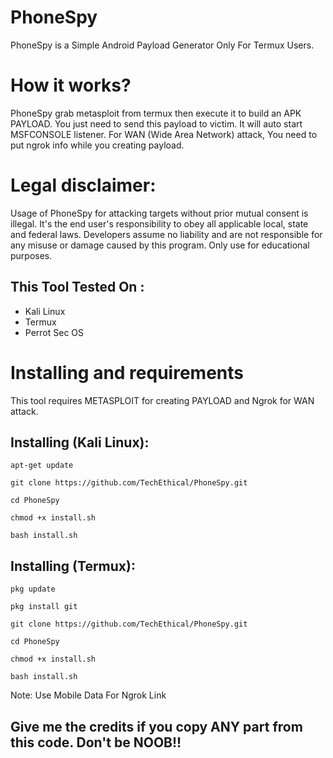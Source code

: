 # PhoneSpy
PhoneSpy is a Simple Android Payload Generator Only For Termux Users.

# How it works?
<p>PhoneSpy grab metasploit from termux then execute it to build an APK PAYLOAD. You just need to send this payload to victim. It will auto start MSFCONSOLE listener. For WAN (Wide Area Network) attack, You need to put ngrok info while you creating payload. </p>

# Legal disclaimer:
<p>Usage of PhoneSpy for attacking targets without prior mutual consent is illegal. It's the end user's responsibility to obey all applicable local, state and federal laws. Developers assume no liability and are not responsible for any misuse or damage caused by this program. Only use for educational purposes.</p>

## This Tool Tested On :
<ul>
  <li>Kali Linux</li>
  <li>Termux</li>
  <li>Perrot Sec OS</li>
</ul>

# Installing and requirements
<p>This tool requires METASPLOIT for creating PAYLOAD and Ngrok for WAN attack. 

## Installing (Kali Linux):

```
apt-get update

git clone https://github.com/TechEthical/PhoneSpy.git

cd PhoneSpy

chmod +x install.sh

bash install.sh
```


## Installing (Termux):

```
pkg update

pkg install git

git clone https://github.com/TechEthical/PhoneSpy.git

cd PhoneSpy

chmod +x install.sh

bash install.sh
```
Note: Use Mobile Data For Ngrok Link

## Give me the credits if you copy ANY part from this code. Don't be NOOB!!
